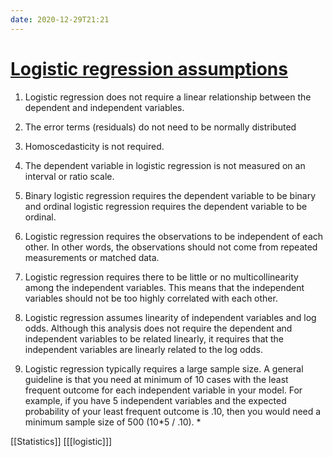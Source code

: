 ```yaml
---
date: 2020-12-29T21:21
---
```


# [Logistic regression assumptions](https://goo.gl/y6hXvi)

1. Logistic regression does not require a linear relationship between the dependent and independent variables.

2. The error terms (residuals) do not need to be normally distributed

3. Homoscedasticity is not required.

4. The dependent variable in logistic regression is not measured on an interval or ratio scale.

5. Binary logistic regression requires the dependent variable to be binary and ordinal logistic regression requires the dependent variable to be ordinal.

6. Logistic regression requires the observations to be independent of each other.  In other words, the observations should not come from repeated measurements or matched data.

7. Logistic regression requires there to be little or no multicollinearity among the independent variables. This means that the independent variables should not be too highly correlated with each other.

8. Logistic regression assumes linearity of independent variables and log odds.  Although this analysis does not require the dependent and independent variables to be related linearly, it requires that the independent variables are linearly related to the log odds.

9. Logistic regression typically requires a large sample size. A general guideline is that you need at minimum of 10 cases with the least frequent outcome for each independent variable in your model. For example, if you have 5 independent variables and the expected probability of your least frequent outcome is .10, then you would need a minimum sample size of 500 (10*5 / .10). *

[[Statistics]]
[[[logistic]]]
